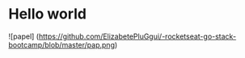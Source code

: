 # Hello world 

![papel] (https://github.com/ElizabetePluGgui/-rocketseat-go-stack-bootcamp/blob/master/pap.png)

